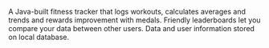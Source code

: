 A Java-built fitness tracker that logs workouts, calculates averages and trends and rewards improvement with medals. Friendly leaderboards let you compare your data between other users. Data and user information stored on local database.
